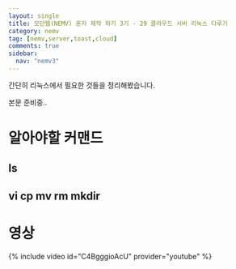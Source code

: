 ```yaml
---
layout: single
title: 모던웹(NEMV) 혼자 제작 하기 3기 - 29 클라우드 서버 리눅스 다루기
category: nemv
tag: [nemv,server,toast,cloud]
comments: true
sidebar:
  nav: "nemv3"
---
```


간단히 리눅스에서 필요한 것들을 정리해봤습니다.

본문 준비중..

# 알아야할 커맨드

## ls

## vi cp mv rm mkdir

# 영상

{% include video id="C4BgggioAcU" provider="youtube" %}   




